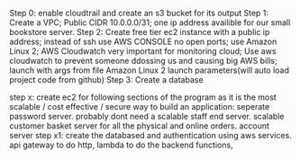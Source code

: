 Step 0: enable cloudtrail and create an s3 bucket for its output
Step 1: Create a VPC; Public CIDR 10.0.0.0/31; one ip address availible for our small bookstore server.
Step 2: Create free tier ec2 instance with a public ip address; instead of ssh use AWS CONSOLE no open ports; use Amazon Linux 2; AWS Cloudwatch very important for monitoring cloud; Use aws cloudwatch to prevent someone ddossing us and causing big AWS bills; launch with args from file Amazon Linux 2 launch parameters(will auto load project code from github)
Step 3: Create a database

step x: create ec2 for following sections of the program as it is the most scalable / cost effective / secure way to build an application: seperate password server. probably dont need a scalable staff end server. scalable customer basket server for all the physical and online orders. account server
step x1: create the databased and authentication using aws services. api gateway to do http, lambda to do the backend functions,
